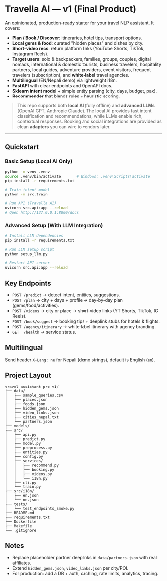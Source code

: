 # Travella AI — v1 (Final Product)

An opinionated, production-ready starter for your travel NLP assistant. It covers:
- **Plan / Book / Discover**: itineraries, hotel tips, transport options.
- **Local gems & food**: curated "hidden places" and dishes by city.
- **Short‑video recs**: return platform links (YouTube Shorts, TikTok, Instagram Reels).
- **Target users**: solo & backpackers, families, groups, couples, digital nomads, international & domestic tourists, business travelers, hospitality partners, local guides, adventure providers, event visitors, frequent travelers (subscription), and **white‑label** travel agencies.
- **Multilingual** (EN/Nepali demo) via lightweight i18n.
- **FastAPI** with clear endpoints and OpenAPI docs.
- **Sklearn intent model** + simple entity parsing (city, days, budget, pax).
- **Recommender** that blends rules + heuristic scoring.

> This repo supports both **local AI** (fully offline) and **advanced LLMs** (OpenAI GPT, Anthropic Claude). The local AI provides fast intent classification and recommendations, while LLMs enable rich, contextual responses. Booking and social integrations are provided as clean **adapters** you can wire to vendors later.

---

## Quickstart

### Basic Setup (Local AI Only)
```bash
python -m venv .venv
source .venv/bin/activate       # Windows: .venv\Scripts\activate
pip install -r requirements.txt

# Train intent model
python -m src.train

# Run API (Travella AI)
uvicorn src.api:app --reload
# Open http://127.0.0.1:8000/docs
```

### Advanced Setup (With LLM Integration)
```bash
# Install LLM dependencies
pip install -r requirements.txt

# Run LLM setup script
python setup_llm.py

# Restart API server
uvicorn src.api:app --reload
```

## Key Endpoints
- `POST /predict` → detect intent, entities, suggestions.
- `POST /plan` → city + days + profile → day-by-day plan (gems/food/activities).
- `POST /videos` → city or place → short‑video links (YT Shorts, TikTok, IG Reels).
- `POST /book/suggest` → booking tips + deeplink stubs for hotels & flights.
- `POST /agency/itinerary` → white‑label itinerary with agency branding.
- `GET  /health` → service status.

## Multilingual
Send header `X-Lang: ne` for Nepali (demo strings), default is English (`en`).

## Project Layout
```
travel-assistant-pro-v1/
├── data/
│   ├── sample_queries.csv
│   ├── places.json
│   ├── foods.json
│   ├── hidden_gems.json
│   ├── video_links.json
│   ├── cities_nepal.txt
│   └── partners.json
├── models/
├── src/
│   ├── api.py
│   ├── predict.py
│   ├── model.py
│   ├── preprocess.py
│   ├── entities.py
│   ├── config.py
│   ├── services/
│   │   ├── recommend.py
│   │   ├── booking.py
│   │   ├── videos.py
│   │   └── i18n.py
│   ├── cli.py
│   └── train.py
├── src/i18n/
│   ├── en.json
│   └── ne.json
├── tests/
│   └── test_endpoints_smoke.py
├── README.md
├── requirements.txt
├── Dockerfile
├── Makefile
└── .gitignore
```

## Notes
- Replace placeholder partner deeplinks in `data/partners.json` with real affiliates.
- Extend `hidden_gems.json`, `video_links.json` per city/POI.
- For production: add a DB + auth, caching, rate limits, analytics, tracing.